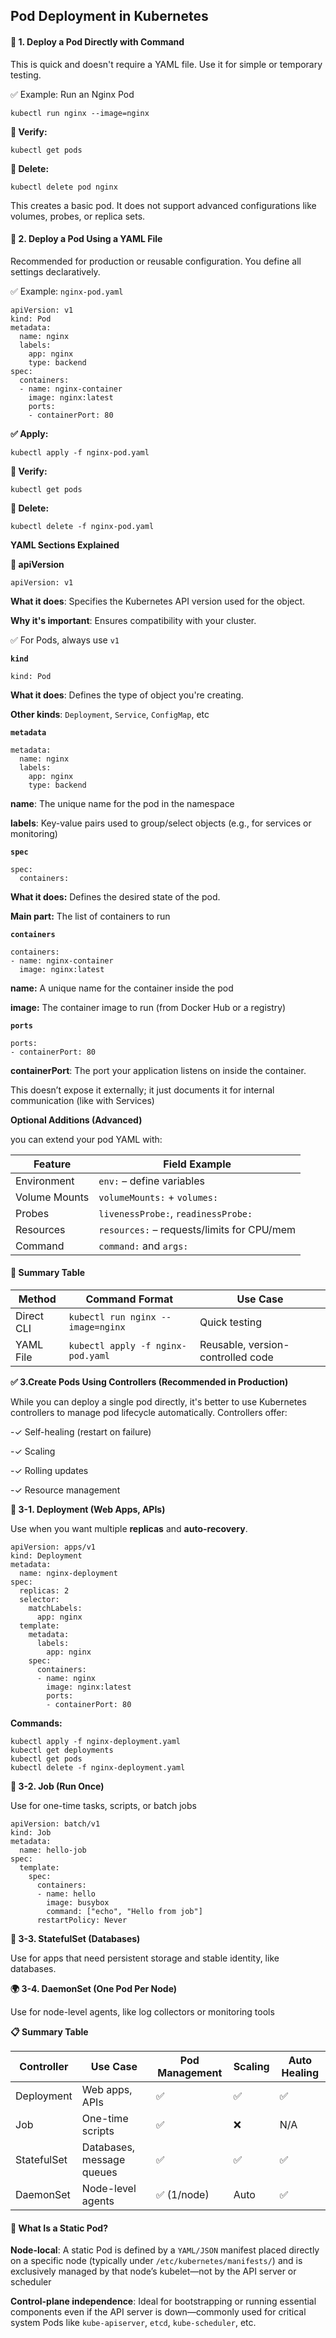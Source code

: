 ## Pod Deployment in Kubernetes

#### 📌 1. Deploy a Pod Directly with Command

This is quick and doesn't require a YAML file. Use it for simple or temporary testing.

✅ Example: Run an Nginx Pod

```
kubectl run nginx --image=nginx
```
**🔎 Verify:**
```
kubectl get pods
```
**🧹 Delete:**
```
kubectl delete pod nginx
```
This creates a basic pod. It does not support advanced configurations like volumes, probes, or replica sets.

#### 📄 2. Deploy a Pod Using a YAML File
Recommended for production or reusable configuration. You define all settings declaratively.

✅ Example: `nginx-pod.yaml`
```
apiVersion: v1
kind: Pod
metadata:
  name: nginx
  labels:
    app: nginx
    type: backend
spec:
  containers:
  - name: nginx-container
    image: nginx:latest
    ports:
    - containerPort: 80
```
**✅ Apply:**
```
kubectl apply -f nginx-pod.yaml
```
**🔎 Verify:**
```
kubectl get pods
```
**🧹 Delete:**
```
kubectl delete -f nginx-pod.yaml
```
**YAML Sections Explained**

**🔢 apiVersion**
```
apiVersion: v1
```
**What it does**: Specifies the Kubernetes API version used for the object.

**Why it's important**: Ensures compatibility with your cluster.

✅ For Pods, always use `v1`

**`kind`**
```
kind: Pod
```
**What it does**: Defines the type of object you're creating.

**Other kinds**: `Deployment`, `Service`, `ConfigMap`, etc

**`metadata`**
```
metadata:
  name: nginx
  labels:
    app: nginx
    type: backend
```
**name**: The unique name for the pod in the namespace

**labels**: Key-value pairs used to group/select objects (e.g., for services or monitoring)

**`spec`**
```
spec:
  containers:
```
**What it does:** Defines the desired state of the pod.

**Main part:** The list of containers to run

**`containers`**
```
containers:
- name: nginx-container
  image: nginx:latest
```
**name:** A unique name for the container inside the pod

**image:** The container image to run (from Docker Hub or a registry)

**`ports`**
```
ports:
- containerPort: 80
```
**containerPort**: The port your application listens on inside the container.

This doesn’t expose it externally; it just documents it for internal communication (like with Services)

**Optional Additions (Advanced)**

you can extend your pod YAML with:

| Feature       | Field Example                              |
| ------------- | ------------------------------------------ |
| Environment   | `env:` – define variables                  |
| Volume Mounts | `volumeMounts:` + `volumes:`               |
| Probes        | `livenessProbe:`, `readinessProbe:`        |
| Resources     | `resources:` – requests/limits for CPU/mem |
| Command       | `command:` and `args:`                     |


#### 📝 Summary Table

| Method     | Command Format                    | Use Case                          |
| ---------- | --------------------------------- | --------------------------------- |
| Direct CLI | `kubectl run nginx --image=nginx` | Quick testing                     |
| YAML File  | `kubectl apply -f nginx-pod.yaml` | Reusable, version-controlled code |

**✅ 3.Create Pods Using Controllers (Recommended in Production)**

While you can deploy a single pod directly, it's better to use Kubernetes controllers to manage pod lifecycle automatically. Controllers offer:

-✓ Self-healing (restart on failure)

-✓ Scaling

-✓ Rolling updates

-✓ Resource management

**🔁 3-1. Deployment (Web Apps, APIs)**

Use when you want multiple **replicas** and **auto-recovery**.
```
apiVersion: apps/v1
kind: Deployment
metadata:
  name: nginx-deployment
spec:
  replicas: 2
  selector:
    matchLabels:
      app: nginx
  template:
    metadata:
      labels:
        app: nginx
    spec:
      containers:
      - name: nginx
        image: nginx:latest
        ports:
        - containerPort: 80
```
**Commands:**
```
kubectl apply -f nginx-deployment.yaml
kubectl get deployments
kubectl get pods
kubectl delete -f nginx-deployment.yaml
```
**🧹 3-2. Job (Run Once)**

Use for one-time tasks, scripts, or batch jobs
```
apiVersion: batch/v1
kind: Job
metadata:
  name: hello-job
spec:
  template:
    spec:
      containers:
      - name: hello
        image: busybox
        command: ["echo", "Hello from job"]
      restartPolicy: Never
```
**💾 3-3. StatefulSet (Databases)**

Use for apps that need persistent storage and stable identity, like databases.

**🌍 3-4. DaemonSet (One Pod Per Node)**

Use for node-level agents, like log collectors or monitoring tools

**📋 Summary Table**

| Controller  | Use Case                  | Pod Management | Scaling | Auto Healing |
| ----------- | ------------------------- | -------------- | ------- | ------------ |
| Deployment  | Web apps, APIs            | ✅              | ✅       | ✅            |
| Job         | One-time scripts          | ✅              | ❌       | N/A          |
| StatefulSet | Databases, message queues | ✅              | ✅       | ✅            |
| DaemonSet   | Node-level agents         | ✅ (1/node)     | Auto    | ✅            |

#### 🧱 What Is a Static Pod?

**Node-local**: A static Pod is defined by a `YAML/JSON` manifest placed directly on a specific node (typically under `/etc/kubernetes/manifests/`) and is exclusively managed by that node’s kubelet—not by the API server or scheduler 

**Control-plane independence**: Ideal for bootstrapping or running essential components even if the API server is down—commonly used for critical system Pods like `kube-apiserver`, `etcd`, `kube-scheduler`, etc. 
